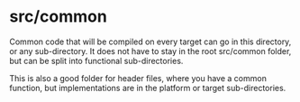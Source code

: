 # src/common

Common code that will be compiled on every target can go in this directory, or any sub-directory.
It does not have to stay in the root src/common folder, but can be split into functional sub-directories.

This is also a good folder for header files, where you have a common function, but implementations are in the platform or target sub-directories.
